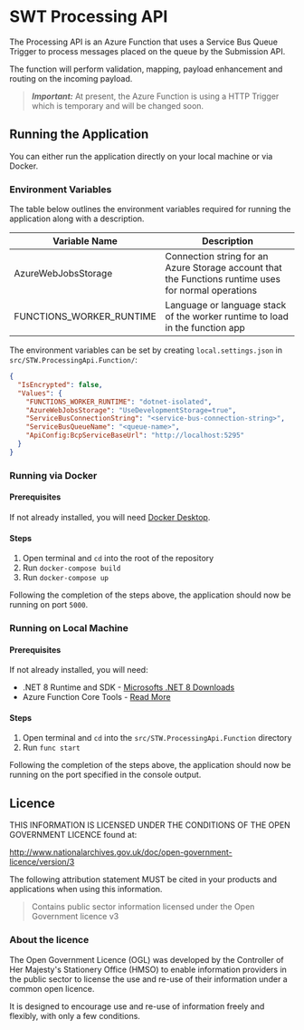 # SWT Processing API

The Processing API is an Azure Function that uses a Service Bus Queue Trigger to process messages placed on the queue by the Submission API.

The function will perform validation, mapping, payload enhancement and routing on the incoming payload.

> ***Important:*** At present, the Azure Function is using a HTTP Trigger which is temporary and will be changed soon.


## Running the Application

You can either run the application directly on your local machine or via Docker.

### Environment Variables

The table below outlines the environment variables required for running the application along with a description.

| Variable Name            | Description                                                                                          |
|--------------------------|------------------------------------------------------------------------------------------------------|
| AzureWebJobsStorage      | Connection string for an Azure Storage account that the Functions runtime uses for normal operations |
| FUNCTIONS_WORKER_RUNTIME | Language or language stack of the worker runtime to load in the function app                         |

The environment variables can be set by creating `local.settings.json` in `src/STW.ProcessingApi.Function/`:

```json
{
  "IsEncrypted": false,
  "Values": {
    "FUNCTIONS_WORKER_RUNTIME": "dotnet-isolated",
    "AzureWebJobsStorage": "UseDevelopmentStorage=true",
    "ServiceBusConnectionString": "<service-bus-connection-string>",
    "ServiceBusQueueName": "<queue-name>",
    "ApiConfig:BcpServiceBaseUrl": "http://localhost:5295"
  }
}
```

### Running via Docker

#### Prerequisites

If not already installed, you will need [Docker Desktop](https://www.docker.com/products/docker-desktop).

#### Steps

1. Open terminal and `cd` into the root of the repository
2. Run `docker-compose build`
3. Run `docker-compose up`

Following the completion of the steps above, the application should now be running on port `5000`.

### Running on Local Machine

#### Prerequisites

If not already installed, you will need:

- .NET 8 Runtime and SDK - [Microsofts .NET 8 Downloads](https://dotnet.microsoft.com/en-us/download/dotnet/8.0)
- Azure Function Core Tools - [Read More](https://learn.microsoft.com/en-us/azure/azure-functions/functions-run-local)

#### Steps

1. Open terminal and `cd` into the `src/STW.ProcessingApi.Function` directory
2. Run `func start`

Following the completion of the steps above, the application should now be running on the port specified in the console output.


## Licence

THIS INFORMATION IS LICENSED UNDER THE CONDITIONS OF THE OPEN GOVERNMENT LICENCE found at:

<http://www.nationalarchives.gov.uk/doc/open-government-licence/version/3>

The following attribution statement MUST be cited in your products and applications when using this information.

> Contains public sector information licensed under the Open Government licence v3

### About the licence

The Open Government Licence (OGL) was developed by the Controller of Her Majesty's Stationery Office (HMSO) to enable information providers in the public sector to license the use and re-use of their information under a common open licence.

It is designed to encourage use and re-use of information freely and flexibly, with only a few conditions.